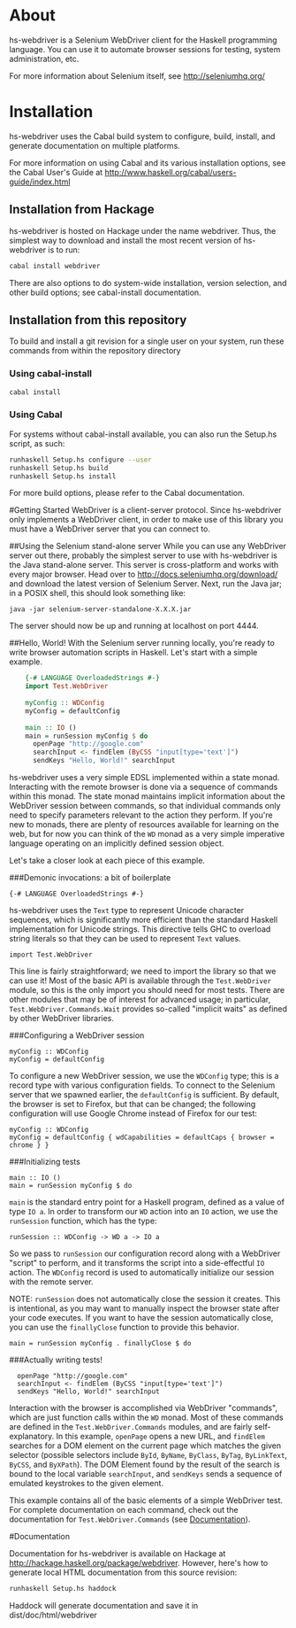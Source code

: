 # About
hs-webdriver is a Selenium WebDriver client for the Haskell programming language. You can use it to automate browser sessions for testing, system administration, etc.

For more information about Selenium itself, see http://seleniumhq.org/

# Installation
hs-webdriver uses the Cabal build system to configure, build, install, and generate documentation on multiple platforms.

For more information on using Cabal and its various installation options, see the Cabal User's Guide at http://www.haskell.org/cabal/users-guide/index.html

## Installation from Hackage
hs-webdriver is hosted on Hackage under the name webdriver. Thus, the simplest way to download and install the most recent version of hs-webdriver is to run:

```sh
cabal install webdriver
```
There are also options to do system-wide installation, version selection, and other build options; see cabal-install documentation.

## Installation from this repository

To build and install a git revision for a single user on your system, run these commands from within the repository directory


### Using cabal-install

```sh
cabal install
```

### Using Cabal

For systems without cabal-install available, you can also run the Setup.hs
script, as such:

```sh
runhaskell Setup.hs configure --user
runhaskell Setup.hs build
runhaskell Setup.hs install
```

For more build options, please refer to the Cabal documentation.


#Getting Started
WebDriver is a client-server protocol. Since hs-webdriver only implements a WebDriver client, in order to make use of this library you must have a WebDriver server that you can connect to.

##Using the Selenium stand-alone server
While you can use any WebDriver server out there, probably the simplest server to use with hs-webdriver is the Java stand-alone server. This server is cross-platform and works with every major browser. Head over to http://docs.seleniumhq.org/download/ and download the latest version of Selenium Server. Next, run the Java jar; in a POSIX shell, this should look something like:

    java -jar selenium-server-standalone-X.X.X.jar

The server should now be up and running at localhost on port 4444.

##Hello, World!
With the Selenium server running locally, you're ready to write browser automation scripts in Haskell. Let's start with a simple example.
```hs
    {-# LANGUAGE OverloadedStrings #-}
    import Test.WebDriver
    
    myConfig :: WDConfig
    myConfig = defaultConfig
    
    main :: IO ()
    main = runSession myConfig $ do
      openPage "http://google.com"
      searchInput <- findElem (ByCSS "input[type='text']")
      sendKeys "Hello, World!" searchInput
```
hs-webdriver uses a very simple EDSL implemented within a state monad. Interacting with the remote browser is done via a sequence of commands within this monad. The state monad maintains implicit information about the WebDriver session between commands, so that individual commands only need to specify parameters relevant to the action they perform. If you're new to monads, there are plenty of resources available for learning on the web, but for now you can think of the  `WD` monad as a very simple imperative language operating on an implicitly defined session object.

Let's take a closer look at each piece of this example.

###Demonic invocations: a bit of boilerplate

    {-# LANGUAGE OverloadedStrings #-}

hs-webdriver uses the `Text` type to represent Unicode character sequences, which is significantly more efficient than the standard Haskell implementation for Unicode strings. This directive tells GHC to overload string literals so that they can be used to represent `Text` values.

    import Test.WebDriver

This line is fairly straightforward; we need to import the library so that we can use it! Most of the basic API is available through the `Test.WebDriver` module, so this is the only import you should need for most tests. There are other modules that may be of interest for advanced usage; in particular, `Test.WebDriver.Commands.Wait` provides so-called "implicit waits" as defined by other WebDriver libraries.

###Configuring a WebDriver session

    myConfig :: WDConfig
    myConfig = defaultConfig
   
To configure a new WebDriver session, we use the `WDConfig` type; this is a record type with various configuration fields. To connect to the Selenium server that we spawned earlier, the `defaultConfig` is sufficient. By default, the browser is set to Firefox, but that can be changed; the following configuration will use Google Chrome instead of Firefox for our test:

    myConfig :: WDConfig
    myConfig = defaultConfig { wdCapabilities = defaultCaps { browser = chrome } }
 
###Initializing tests

    main :: IO ()
    main = runSession myConfig $ do

`main` is the standard entry point for a Haskell program, defined as a value of type `IO a`. In order to transform our `WD` action into an `IO` action, we use the `runSession` function, which has the type:

    runSession :: WDConfig -> WD a -> IO a
 
So we pass to `runSession` our configuration record along with a WebDriver "script" to perform, and it transforms the script into a side-effectful `IO` action. The `WDConfig` record is used to automatically initialize our session with the remote server.

NOTE: `runSession` does not automatically close the session it creates. This is intentional, as you may want to manually inspect the browser state after your code executes. If you want to have the session automatically close, you can use the `finallyClose` function to provide this behavior.

    main = runSession myConfig . finallyClose $ do


###Actually writing tests!

      openPage "http://google.com"
      searchInput <- findElem (ByCSS "input[type='text']")
      sendKeys "Hello, World!" searchInput

Interaction with the browser is accomplished via WebDriver "commands", which are just function calls within the `WD` monad. Most of these commands are defined in the `Test.WebDriver.Commands` modules, and are fairly self-explanatory. In this example, `openPage` opens a new URL, and `findElem` searches for a DOM element on the current page which matches the given selector (possible selectors include `ById`, `ByName`, `ByClass`, `ByTag`, `ByLinkText`, `ByCSS`, and `ByXPath`). The DOM Element found by the result of the search is bound to the local variable `searchInput`, and `sendKeys` sends a sequence of emulated keystrokes to the given element.

This example contains all of the basic elements of a simple WebDriver test. For complete documentation on each command, check out the documentation for `Test.WebDriver.Commands` (see [Documentation](#Documentation)).


#Documentation<a name="Documentation"></a>

Documentation for hs-webdriver is available on Hackage at <http://hackage.haskell.org/package/webdriver>. However, here's how to generate local HTML documentation from this source revision:

```sh
runhaskell Setup.hs haddock
```

Haddock will generate documentation and save it in dist/doc/html/webdriver

